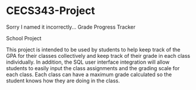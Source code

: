 # CECS343-Project
Sorry I named it incorrectly...
Grade Progress Tracker

School Project

This project is intended to be used by students to help keep track of the GPA for their classes collectively and keep track of their grade in each class individually. In addition, the SQL user interface integration will allow students to easily input the class assignments and the grading scale for each class. Each class can have a maximum grade calculated so the student knows how they are doing in the class.
